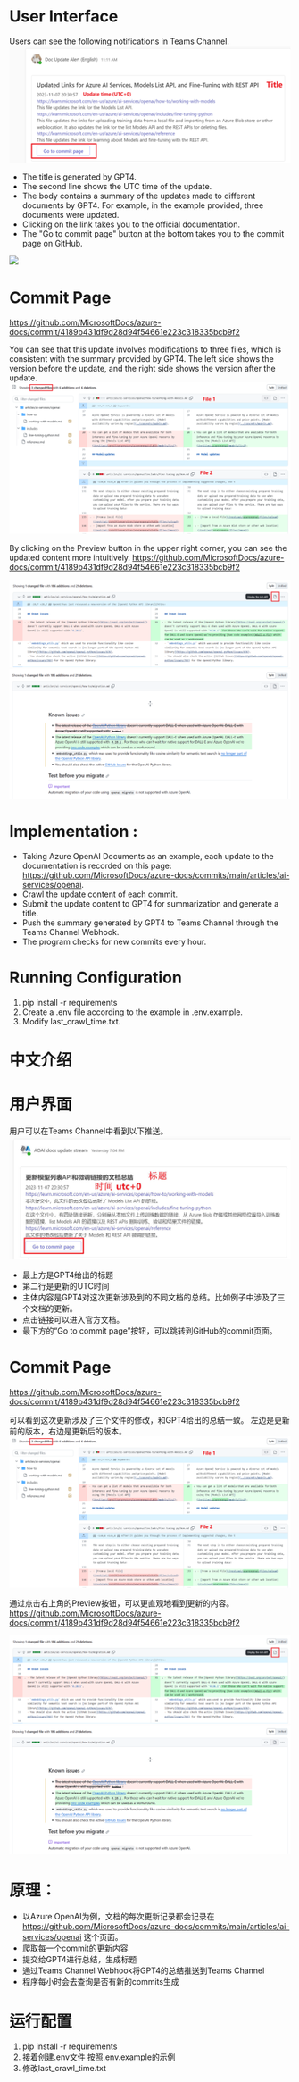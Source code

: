 # User Interface
Users can see the following notifications in Teams Channel.
![Message UI](/images/message_ui.jpg)
- The title is generated by GPT4.
- The second line shows the UTC time of the update.
- The body contains a summary of the updates made to different documents by GPT4. For example, in the example provided, three documents were updated.
- Clicking on the link takes you to the official documentation.
- The "Go to commit page" button at the bottom takes you to the commit page on GitHub.

<img src="/GCR-AI-IoT-Team-Operation/images/message_ui.jpg" width="150" ></img>


# Commit Page
https://github.com/MicrosoftDocs/azure-docs/commit/4189b431df9d28d94f54661e223c318335bcb9f2 

You can see that this update involves modifications to three files, which is consistent with the summary provided by GPT4.
The left side shows the version before the update, and the right side shows the version after the update.
![Commit Page](/images/commit_page.jpg)

By clicking on the Preview button in the upper right corner, you can see the updated content more intuitively.
https://github.com/MicrosoftDocs/azure-docs/commit/4189b431df9d28d94f54661e223c318335bcb9f2

![preview_button](/images/preview_button.jpg)
![preview_ui](/images/preview_ui.jpg)

# Implementation :
- Taking Azure OpenAI Documents as an example, each update to the documentation is recorded on this page: https://github.com/MicrosoftDocs/azure-docs/commits/main/articles/ai-services/openai.
- Crawl the update content of each commit.
- Submit the update content to GPT4 for summarization and generate a title.
- Push the summary generated by GPT4 to Teams Channel through the Teams Channel Webhook.
- The program checks for new commits every hour.

# Running Configuration
1. pip install -r requirements
2. Create a .env file according to the example in .env.example.
3. Modify last_crawl_time.txt.


# 中文介绍

# 用户界面
用户可以在Teams Channel中看到以下推送。
![Message UI](/images/message_ui_Chinese.jpg)
- 最上方是GPT4给出的标题
- 第二行是更新的UTC时间
- 主体内容是GPT4对这次更新涉及到的不同文档的总结。比如例子中涉及了三个文档的更新。
- 点击链接可以进入官方文档。
- 最下方的“Go to commit page”按钮，可以跳转到GitHub的commit页面。

# Commit Page
https://github.com/MicrosoftDocs/azure-docs/commit/4189b431df9d28d94f54661e223c318335bcb9f2 

可以看到这次更新涉及了三个文件的修改，和GPT4给出的总结一致。
左边是更新前的版本，右边是更新后的版本。
![Commit Page](/images/commit_page.jpg)

通过点击右上角的Preview按钮，可以更直观地看到更新的内容。
https://github.com/MicrosoftDocs/azure-docs/commit/4189b431df9d28d94f54661e223c318335bcb9f2

![preview_button](/images/preview_button.jpg)
![preview_ui](/images/preview_ui.jpg)

# 原理：
- 以Azure OpenAI为例，文档的每次更新记录都会记录在 https://github.com/MicrosoftDocs/azure-docs/commits/main/articles/ai-services/openai 这个页面。
- 爬取每一个commit的更新内容
- 提交给GPT4进行总结，生成标题
- 通过Teams Channel Webhook将GPT4的总结推送到Teams Channel
- 程序每小时会去查询是否有新的commits生成

# 运行配置
1. pip install -r requirements
2. 接着创建.env文件 按照.env.example的示例
3. 修改last_crawl_time.txt

